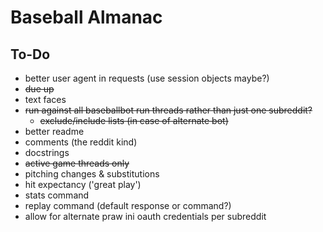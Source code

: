 # Baseball Almanac

## To-Do

* better user agent in requests (use session objects maybe?)
* ~~due up~~
* text faces
* ~~run against all baseballbot run threads rather than just one subreddit?~~
  * ~~exclude/include lists (in case of alternate bot)~~
* better readme
* comments (the reddit kind)
* docstrings
* ~~active game threads only~~
* pitching changes & substitutions
* hit expectancy ('great play')
* stats command
* replay command (default response or command?)
* allow for alternate praw ini oauth credentials per subreddit
